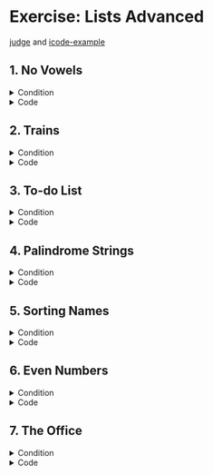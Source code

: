 # Exercise: Lists Advanced

[judge](https://judge.softuni.org/Contests/1730/Lists-Advanced-Lab) and
[icode-example](https://icode-example.ceo-py.eu/menu?language=Python&course=Fundamentals&module=Lists%20Advanced%20-%20Lab)

## 1.	No Vowels

<details><summary>Condition</summary>

Example

| Input       | Output  |
|-------------|---------|
| Python      | Pythn   |
| ILovePython | LvPythn |
        

</details>

<details> <summary>Code</summary>

```Python
input_string = input()
vowels = ['a', 'o', 'u', 'e', 'i']
new_test = list()

for char in input_string:
    if char.lower() not in vowels:
        new_test.append(char)

print(new_test)
```
whit Function
```Python
original_text = input()

skip_letters = ['a', 'o', 'u', 'e', 'i', 'A', 'O', 'U', 'E', 'I']


def change_text(arg1):
    result = ""
    for letter in arg1:
        if letter not in skip_letters:
            result += letter
    return result


print(change_text(original_text))
```
in comprehension list
```Python
def remove_vowels(text):
    # Create a list of vowels to be removed
    vowels = ['a', 'o', 'u', 'e', 'i']

    new_text = [char for char in text if char.lower() not in vowels]

    return ''.join(new_text)


input_string = input()

print(remove_vowels(input_string))
```
</details>

## 2.	Trains


<details><summary>Condition</summary>

Example

| Input                                                                                                                                    | Output                |
|------------------------------------------------------------------------------------------------------------------------------------------|-----------------------|
| 3</br>add 20</br>insert 0 15</br>leave 0 5</br>End                                                                                       | [10, 0, 20]           
| 5</br>add 10</br>add 20</br>insert 0 16</br>insert 1 44</br>leave 1 12</br>insert 2 100</br>insert 4 61</br>leave 4 1</br>add 15</br>End | [16, 32, 100, 0, 105] |



    

</details>

<details> <summary>Code</summary>

```Python
wagon_number = int(input())
train_wagon_index = []

for _ in range(wagon_number):
    train_wagon_index.append(0)
# print(train_wagon_index)

command_list = input().split()

while command_list[0] != "End":

    if "add" in command_list:
        train_wagon_index[-1] += int(command_list[1])
    elif "insert" in command_list:
        train_wagon_index[int(command_list[1])] += int(command_list[2])
    elif "leave" in command_list:
        train_wagon_index[int(command_list[1])] -= int(command_list[2])
    command_list = input().split()

print(train_wagon_index)
```
whit function
```Python
train_wagons = int(input())
train = []
command = input()

for n in range(train_wagons):
    train.append(0)


def add_people(umber_people):
    train[-1] += umber_people


def insert_people(wagon, number_people):
    train[wagon] += number_people


def leave_people(wagon, number_people):
    train[wagon] -= number_people


while command != "End":

    command = command.split()

    if "add" in command:
        add_people(int(command[-1]))

    elif "insert" in command:
        insert_people((int(command[1])), int(command[-1]))

    elif "leave" in command:
        leave_people(int(command[1]), int(command[-1]))

    command = input()

print(train)

```


</details>

## 3.	To-do List


<details><summary>Condition</summary>

Example

| Input                                                        | Output                                             |
|--------------------------------------------------------------|----------------------------------------------------|
| 2-Walk the dog</br>1-Drink coffee</br>6-Dinner</br>5-WorkEnd | ['Drink coffee', 'Walk the dog', 'Work', 'Dinner'] |
| 3-C</br>2-A</br>1-B</br>6-V</br>End                          | ['B', 'A', 'C', 'V']                               |

    

</details>

<details> <summary>Code</summary>

whit nested list
```Python
num_list = list()
export_list = list()
while True:
    to_do_list = input()
    if to_do_list == "End":
        break

    tasks = to_do_list.split("-")
    nested_list = [task.strip() for task in tasks]
    num_list.append(nested_list)

num_list.sort(key=lambda x: int(x[0]))

# print(num_list)

for nested_list in num_list:
    export_list.append(nested_list[1])
print(export_list)
```
whit tuple
```Python

to_do_list = input()

num_list = list()

while to_do_list != "End":
    importance, note = map(str.strip, to_do_list.split("-"))
    num_list.append((int(importance), note))

    to_do_list = input()

num_list.sort(key=lambda x: x[0])

export_list = [note for _, note in num_list]
print(export_list)
```

</details>

## 4.	Palindrome Strings


<details><summary>Condition</summary>

Example

| Input                                  | Output                                                      |
|----------------------------------------|-------------------------------------------------------------|
| wow father mom wow shirt stats</br>wow | ['wow', 'mom', 'wow', 'stats']</br>Found palindrome 2 times |
| hey how you doin? lol</br>mom          | ['lol']</br>Found palindrome 0 times                        |

    

</details>

<details> <summary>Code</summary>

```Python
input_text = input().split()
wanted_palindrome = input()
palindromes = []

for string in input_text:
    if string == string[::-1]:
        palindromes.append(string)
counter_palindrom = palindromes.count(wanted_palindrome)

print("Palindromes:", palindromes)
print(f"Found palindrome {counter_palindrom} times")
```
```Python
input_text = input().split()
wanted_palindrome = input()
palindromes = [string for string in input_text if string == string[::-1]]
counter_palindrom = palindromes.count(wanted_palindrome)

print("Palindromes:", palindromes)
print(f"Found palindrome {counter_palindrom} times")
```
```Python
input_text = input().split(" ")
wanted_palindrome = input()
palindromes = []

[palindromes.append(string) for string in input_text if string == "".join(reversed(string))]
counter_palindrom = palindromes.count(wanted_palindrome)
print(palindromes)
print(f"Found palindrome {counter_palindrom} times")
```

</details>

## 5.	Sorting Names


<details><summary>Condition</summary>

Example

| Input                                | Output                                             |
|--------------------------------------|----------------------------------------------------|
| Ali, Marry, Kim, Teddy, Monika, John | ["Monika", "Marry", "Teddy", "John", "Ali", "Kim"] |
| Lilly, Tim, Kate, Tom, Alex          | ['Lilly', 'Alex', 'Kate', 'Tim', 'Tom']            |
    

</details>

<details> <summary>Code</summary>

```Python
leter_list = list(map(str, input().split(", ")))

sorted_lst = sorted(leter_list, key=lambda x: (-len(x), x))
print(f"{sorted_lst}")
```



</details>

## 6.	Even Numbers


<details><summary>Condition</summary>

Example

| Input | Output |
|-------|--------|
| 3, 2, 1, 5, 8 | [1, 4]  |
| 2, 4, 6, 9, 10| [0, 1, 2, 4] |
    

</details>

<details> <summary>Code</summary>

```Python
 

```
</details>

## 7.	The Office


<details><summary>Condition</summary>

Example

| Input             | Output                               |
|-------------------|--------------------------------------|
| 1 2 3 4 2 1</br>3 | Score: 2/6. Employees are not happy! |
| 2 3 2 1 3 3</br>4 | Score: 3/6. Employees are happy!     |

    

</details>

<details> <summary>Code</summary>



```Python
```
</details>